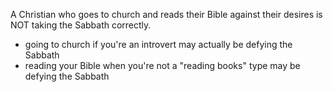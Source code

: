 
A Christian who goes to church and reads their Bible against their desires is NOT taking the Sabbath correctly.
- going to church if you're an introvert may actually be defying the Sabbath
- reading your Bible when you're not a "reading books" type may be defying the Sabbath
